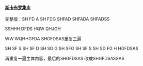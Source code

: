 #### <u>斯卡布罗集市</u>

完整版：SH FD A SH FDG SHFAD SHFADA SHFADSS

SSHHH DFDS HQW QHJGH

WW WQHHGFDA SHGFDSAS重复三遍

SH SF S SH SF D SH SG G SH SFG SH SF S SH SD FG H HGFDSAS

再重复一遍主体内容，最后的SHGFDSAS  改成SHGFDSASSAS

